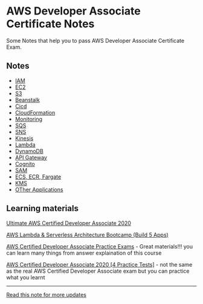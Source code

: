 # AWS Developer Associate Certificate Notes
Some Notes that help you to pass AWS Developer Associate Certificate Exam.

## Notes
- [IAM](iam.md)
- [EC2](ec2.md)
- [S3](s3.md)
- [Beanstalk](beanstalk.md)
- [Cicd](cicd.md)
- [CloudFormation](cloudformation.md)
- [Monitoring](monitoring.md)
- [SQS](sqs.md)
- [SNS](sns.md)
- [Kinesis](kinesis.md)
- [Lambda](lambda.md)
- [DynamoDB](dynamodb.md)
- [API Gateway](api-gateway.md)
- [Cognito](cognito.md)
- [SAM](sam.md)
- [ECS, ECR, Fargate](ecs-ecr-fargate.md)
- [KMS](kms.md)
- [OTher Applications](other.md)

## Learning materials
[Ultimate AWS Certified Developer Associate 2020](https://www.udemy.com/course/aws-certified-developer-associate-dva-c01/)

[AWS Lambda & Serverless Architecture Bootcamp (Build 5 Apps)](https://www.udemy.com/course/aws-lambda-serverless-architecture/)

[AWS Certified Developer Associate Practice Exams](https://www.udemy.com/course/aws-certified-developer-associate-practice-exams-amazon/) - Great materials!!! you can learn many things from answer explaination of this course

[AWS Certified Developer Associate 2020 [4 Practice Tests]](https://www.udemy.com/course/aws-certified-developer-associate-practice-tests-dva-c01/) - not the same as the real AWS Certified Developer Associate exam but you can practice what you learnt


---
[Read this note for more updates](https://www.notion.so/minhnt/AWS-Certified-Developer-Associate-Notes-fd46d61073764ab8b48eb4a6b0f597df)